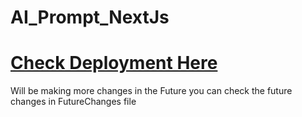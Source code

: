 # AI_Prompt_NextJs

# [Check Deployment Here](https://gaven-ai-prompt-next-mtt6lm1cd-teddygaven.vercel.app/)

Will be making more changes in the Future 
you can check the future changes in FutureChanges file
